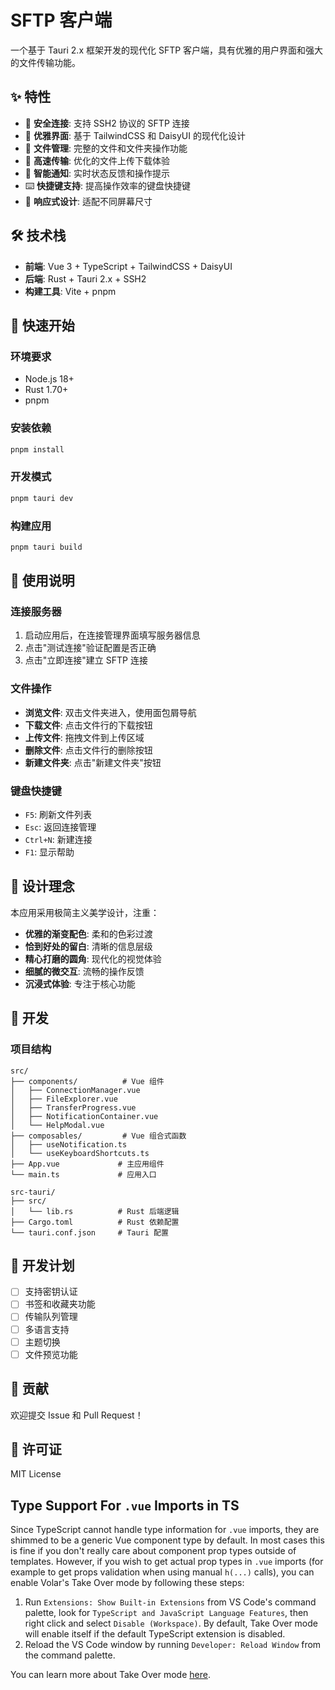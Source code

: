 # SFTP 客户端

一个基于 Tauri 2.x 框架开发的现代化 SFTP 客户端，具有优雅的用户界面和强大的文件传输功能。

## ✨ 特性

- 🔐 **安全连接**: 支持 SSH2 协议的 SFTP 连接
- 🎨 **优雅界面**: 基于 TailwindCSS 和 DaisyUI 的现代化设计
- 📁 **文件管理**: 完整的文件和文件夹操作功能
- 🚀 **高速传输**: 优化的文件上传下载体验
- 🔔 **智能通知**: 实时状态反馈和操作提示
- ⌨️ **快捷键支持**: 提高操作效率的键盘快捷键
- 📱 **响应式设计**: 适配不同屏幕尺寸

## 🛠️ 技术栈

- **前端**: Vue 3 + TypeScript + TailwindCSS + DaisyUI
- **后端**: Rust + Tauri 2.x + SSH2
- **构建工具**: Vite + pnpm

## 🚀 快速开始

### 环境要求

- Node.js 18+
- Rust 1.70+
- pnpm

### 安装依赖

```bash
pnpm install
```

### 开发模式

```bash
pnpm tauri dev
```

### 构建应用

```bash
pnpm tauri build
```

## 📖 使用说明

### 连接服务器

1. 启动应用后，在连接管理界面填写服务器信息
2. 点击"测试连接"验证配置是否正确
3. 点击"立即连接"建立 SFTP 连接

### 文件操作

- **浏览文件**: 双击文件夹进入，使用面包屑导航
- **下载文件**: 点击文件行的下载按钮
- **上传文件**: 拖拽文件到上传区域
- **删除文件**: 点击文件行的删除按钮
- **新建文件夹**: 点击"新建文件夹"按钮

### 键盘快捷键

- `F5`: 刷新文件列表
- `Esc`: 返回连接管理
- `Ctrl+N`: 新建连接
- `F1`: 显示帮助

## 🎨 设计理念

本应用采用极简主义美学设计，注重：

- **优雅的渐变配色**: 柔和的色彩过渡
- **恰到好处的留白**: 清晰的信息层级
- **精心打磨的圆角**: 现代化的视觉体验
- **细腻的微交互**: 流畅的操作反馈
- **沉浸式体验**: 专注于核心功能

## 🔧 开发

### 项目结构

```
src/
├── components/          # Vue 组件
│   ├── ConnectionManager.vue
│   ├── FileExplorer.vue
│   ├── TransferProgress.vue
│   ├── NotificationContainer.vue
│   └── HelpModal.vue
├── composables/         # Vue 组合式函数
│   ├── useNotification.ts
│   └── useKeyboardShortcuts.ts
├── App.vue             # 主应用组件
└── main.ts             # 应用入口

src-tauri/
├── src/
│   └── lib.rs          # Rust 后端逻辑
├── Cargo.toml          # Rust 依赖配置
└── tauri.conf.json     # Tauri 配置
```

## 📝 开发计划

- [ ] 支持密钥认证
- [ ] 书签和收藏夹功能
- [ ] 传输队列管理
- [ ] 多语言支持
- [ ] 主题切换
- [ ] 文件预览功能

## 🤝 贡献

欢迎提交 Issue 和 Pull Request！

## 📄 许可证

MIT License

## Type Support For `.vue` Imports in TS

Since TypeScript cannot handle type information for `.vue` imports, they are shimmed to be a generic Vue component type by default. In most cases this is fine if you don't really care about component prop types outside of templates. However, if you wish to get actual prop types in `.vue` imports (for example to get props validation when using manual `h(...)` calls), you can enable Volar's Take Over mode by following these steps:

1. Run `Extensions: Show Built-in Extensions` from VS Code's command palette, look for `TypeScript and JavaScript Language Features`, then right click and select `Disable (Workspace)`. By default, Take Over mode will enable itself if the default TypeScript extension is disabled.
2. Reload the VS Code window by running `Developer: Reload Window` from the command palette.

You can learn more about Take Over mode [here](https://github.com/johnsoncodehk/volar/discussions/471).
